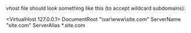 vhost file should look something like this (to accept wildcard subdomains):

<VirtualHost 127.0.0.1>
DocumentRoot "\var\www\site.com"
ServerName "site.com"
ServerAlias *.site.com
</VirtualHost>
